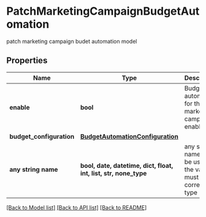 # PatchMarketingCampaignBudgetAutomation

patch marketing campaign budet automation model

## Properties
Name | Type | Description | Notes
------------ | ------------- | ------------- | -------------
**enable** | **bool** | Budget automation for the marketing campaign enable | [optional] 
**budget_configuration** | [**BudgetAutomationConfiguration**](BudgetAutomationConfiguration.md) |  | [optional] 
**any string name** | **bool, date, datetime, dict, float, int, list, str, none_type** | any string name can be used but the value must be the correct type | [optional]

[[Back to Model list]](../README.md#documentation-for-models) [[Back to API list]](../README.md#documentation-for-api-endpoints) [[Back to README]](../README.md)


